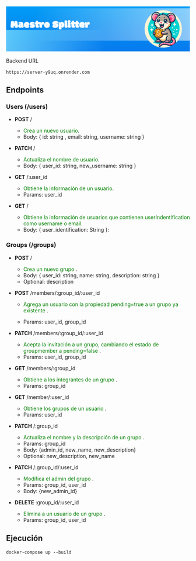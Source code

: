 ![Cover Image](portada-splitter.png)

Backend URL

```
https://server-y9uq.onrender.com
```

## Endpoints

### Users (/users)

- **POST** /

  - <span style="color:green">Crea un nuevo usuario</span>.
  - Body: { id: string , email: string, username: string }

- **PATCH** /

  - <span style="color:green">Actualiza el nombre de usuario</span>.
  - Body: { user_id: string, new_username: string }

- **GET** /:user_id

  - <span style="color:green">Obtiene la información de un usuario</span>.
  - Params: user_id

- **GET** /
  - <span style="color:green">Obtiene la información de usuarios que contienen userIndentification como username o email</span>.
  - Body: { user_identification: String }:

### Groups (/groups)

- **POST** /

  - <span style="color:green"> Crea un nuevo grupo </span>.
  - Body: { user_id: string, name: string, description: string }
  - Optional: description

- **POST** /members/:group_id/:user_id

  - <span style="color:green"> Agrega un usuario con la propiedad pending=true a un grupo ya existente </span>.

  - Params: user_id, group_id

- **PATCH** /members/:group_id/:user_id

  - <span style="color:green"> Acepta la invitación a un grupo, cambiando el estado de groupmember a pending=false </span>.
  - Params: user_id, group_id

- **GET** /members/:group_id

  - <span style="color:green"> Obtiene a los integrantes de un grupo </span>.
  - Params: group_id

- **GET** /member/:user_id

  - <span style="color:green"> Obtiene los grupos de un usuario </span>.
  - Params: user_id

- **PATCH** /:group_id

  - <span style="color:green"> Actualiza el nombre y la descripción de un grupo </span>.
  - Params: group_id
  - Body: {admin_id, new_name, new_description}
  - Optional: new_description, new_name

- **PATCH** /:group_id/:user_id

  - <span style="color:green">Modifica el admin del grupo </span>.
  - Params: group_id, user_id
  - Body: {new_admin_id}

- **DELETE** :group_id/:user_id

  - <span style="color:green"> Elimina a un usuario de un grupo </span>.
  - Params: group_id, user_id

## Ejecución

```
docker-compose up --build
```
